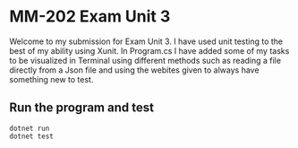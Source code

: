 # MM-202 Exam Unit 3
Welcome to my submission for Exam Unit 3. I have used unit testing to the best of my ability using Xunit. In Program.cs I have added some of my tasks to be visualized in Terminal using different methods such as reading a file directly from a Json file and using the webites given to always have something new to test.

## Run the program and test
```
dotnet run
dotnet test
```
